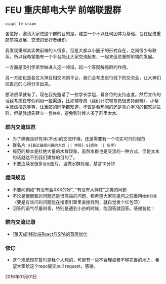 # FEU 重庆邮电大学 前端联盟群

`cqupt fe union` 

各位好，邀请大家进这个群的目的是，建立一个不以任何团体为基础，旨在促进重邮前端发展、交流的爱好者组织。

我发现重邮其实做前端的人很多，但是大都以小圈子的形式存在，之间很少有联系，所以我希望能有一个平台能让大家交流起来，一起来促进重邮前端的发展。

一方面是吸引学弟学妹进入这一领域，起一个答疑解惑群的作用。

另一方面也是各位大神互相交流的平台，我们会考虑进行线下的交流会，让大神们把自己的心得分享出来。

想法很早就有了，现在我先邀请了一些学长学姐，看各位的支持态度。然后宣传的话我考虑在寒假利用一些渠道，比如辅导员（我们计院辅导员很支持前端）、小帮手微信推送等等，让重邮的同学都知道，不管是看热闹的还是真心学习的都欢迎进群，但是我想先建立一套`群规`，避免到时候人多了群里太水。



### 群内交流规范

- 为了确保良好有序(不水)的交流环境，还是需要有一个切实可行的规范
- 群名片: `${最近最感兴趣的东西 || 学院}-${昵称 || 名字}`
- 规范的根本是杜绝大量的水群现象，虽然水群也是交流的一种方式，但是太水的话就达不到我们建群的目的了。
- 不要连续发很多`逗比`图片，当做水群处理，禁言10分钟



### 提问规范

- 不要问例如"有没有会XXX的呀", "有没有大神在"之类的问题
- 不论是很弱智的问题还是很高端的问题，都希望大家在提问之前善用`搜索引擎`（要是有谁问的问题能在搜索引擎里直接找到，就自觉发个红包😈）
- 回答的语气尽量和善，特别是遇到小白的时候，能回答就回答。感谢各位！



### 群内交流记录

- [\[董天成\]移动端React与SPA的首屏优化](https://github.com/wssgcg1213/feu/issues/2)



### 修订

- 这个规范现在暂时是我个人想的，可能有一些不合理或者不够完善的地方，希望大家给这个repo提交pull request，感谢。



2016年01月01日